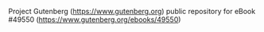 Project Gutenberg (https://www.gutenberg.org) public repository for eBook #49550 (https://www.gutenberg.org/ebooks/49550)

